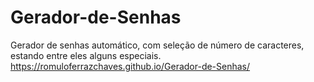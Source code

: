 # Gerador-de-Senhas
Gerador de senhas automático, com seleção de número de caracteres, estando entre eles alguns especiais.
https://romuloferrazchaves.github.io/Gerador-de-Senhas/
